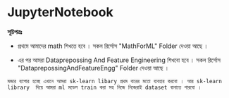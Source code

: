 
# JupyterNotebook

**সূচিপত্রঃ**

- প্রথমে আমাদের math শিখতে হবে । সকল রির্সোস  "MathForML" Folder দেওয়া আছে । 

- এর পর  আমরা Dataprepossing And Feature Engineering শিখবো হবে । সকল রির্সোস  "DataprepossingAndFeatureEngg" Folder দেওয়া আছে । 

`মজার ব্যাপার হচ্ছে এখানে আমরা sk-learn libary প্রথম বারের মতো ব্যবহার করবো । আর sk-learn library  দিয়ে আমরা ml মডেল train করা সহ নিজে নিজেরাই dataset বানাতে পারবো । `

